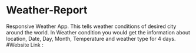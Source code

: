 # Weather-Report
Responsive Weather App. 
This tells weather conditions of desired city around the world. 
In Weather condition you would get the information about location, Date, Day, Month, Temperature 
and weather type for 4 days.
#Website Link : 
